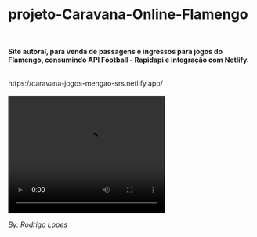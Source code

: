 # projeto-Caravana-Online-Flamengo
<br>

**Site autoral, para venda de passagens e ingressos para jogos do Flamengo, consumindo API Football - Rapidapi e integração com Netlify.**

<br>
  https://caravana-jogos-mengao-srs.netlify.app/
<br>
<br>
<video width="320" height="240" controls>
  <source src="introSite.mp4" type="video/mp4">
</video>

<br>


*By: Rodrigo Lopes*